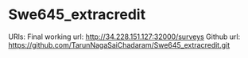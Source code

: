 # Swe645_extracredit

URls:
Final working url: http://34.228.151.127:32000/surveys
Github url: https://github.com/TarunNagaSaiChadaram/Swe645_extracredit.git

